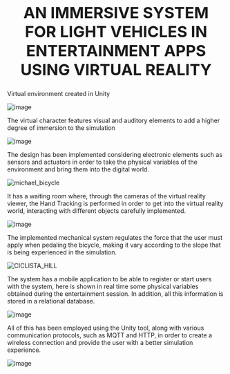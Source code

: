 <h1 style="font-size: 36px; text-align: center;">AN IMMERSIVE SYSTEM FOR LIGHT VEHICLES IN ENTERTAINMENT APPS USING VIRTUAL REALITY</h1>

Virtual environment created in Unity

![image](https://github.com/MaicolNaustic/VR_ARTICLE/assets/89175278/eb86e1bc-0689-4ab0-9aac-bb318f357f13)

The virtual character features visual and auditory elements to add a higher degree of immersion to the simulation

![image](https://github.com/MaicolNaustic/VR_ARTICLE/assets/89175278/688eb5cc-5aec-485c-b078-e79c86fb0674)

The design has been implemented considering electronic elements such as sensors and actuators in order to take the physical variables of the environment and bring them into the digital world.

![michael_bicycle](https://github.com/MaicolNaustic/VR_ARTICLE/assets/89175278/df27a1b4-a356-4caf-beb2-14c4cebfff37)

It has a waiting room where, through the cameras of the virtual reality viewer, the Hand Tracking is performed in order to get into the virtual reality world, interacting with different objects carefully implemented.

![image](https://github.com/MaicolNaustic/VR_ARTICLE/assets/89175278/23b37a53-332a-4224-88b3-6345dbc84d2f)

The implemented mechanical system regulates the force that the user must apply when pedaling the bicycle, making it vary according to the slope that is being experienced in the simulation.

![CICLISTA_HILL](https://github.com/MaicolNaustic/VR_ARTICLE/assets/89175278/a1d1e01d-a693-46dd-b0b2-8ee5b44bec4d)

The system has a mobile application to be able to register or start users with the system, here is shown in real time some physical variables obtained during the entertainment session. In addition, all this information is stored in a relational database.

![image](https://github.com/MaicolNaustic/VR_ARTICLE/assets/89175278/8ecce690-d7f6-486d-8609-ea72a61b3aa8)

All of this has been employed using the Unity tool, along with various communication protocols, such as MQTT and HTTP, in order to create a wireless connection and provide the user with a better simulation experience.

![image](https://github.com/MaicolNaustic/VR_ARTICLE/assets/89175278/ca25193d-8123-4be2-a860-9fe241826f01)

